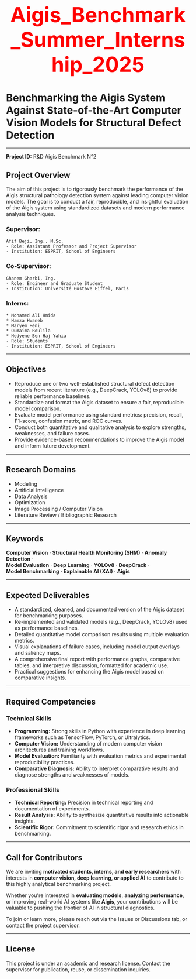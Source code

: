 # <div align="center"><h1 style="color: red;">Aigis_Benchmark_Summer_Internship_2025</h1></div>

# Benchmarking the Aigis System Against State-of-the-Art Computer Vision Models for Structural Defect Detection

---

**Project ID:** R&D Aigis Benchmark N°2

## Project Overview

The aim of this project is to rigorously benchmark the performance of the Aigis structural pathology detection system against leading computer vision models. The goal is to conduct a fair, reproducible, and insightful evaluation of the Aigis system using standardized datasets and modern performance analysis techniques.

### Supervisor:
    Afif Beji, Ing., M.Sc.
    - Role: Assistant Professor and Project Supervisor 
    - Institution: ESPRIT, School of Engineers

### Co-Supervisor:
    Ghanem Gharbi, Ing.
    - Role: Engineer and Graduate Student
    - Institution: Université Gustave Eiffel, Paris

### Interns:
    * Mohamed Ali Hmida
    * Hamza Hwaneb
    * Maryem Heni
    * Oumaima Boulila
    * Hedyene Ben Haj Yahia
    - Role: Students
    - Institution: ESPRIT, School of Engineers

---

## Objectives

- Reproduce one or two well-established structural defect detection models from recent literature (e.g., DeepCrack, YOLOv8) to provide reliable performance baselines.
- Standardize and format the Aigis dataset to ensure a fair, reproducible model comparison.
- Evaluate model performance using standard metrics: precision, recall, F1-score, confusion matrix, and ROC curves.
- Conduct both quantitative and qualitative analysis to explore strengths, weaknesses, and failure cases.
- Provide evidence-based recommendations to improve the Aigis model and inform future development.

---

## Research Domains

- Modeling  
- Artificial Intelligence  
- Data Analysis  
- Optimization  
- Image Processing / Computer Vision  
- Literature Review / Bibliographic Research

---

## Keywords

**Computer Vision** · **Structural Health Monitoring (SHM)** · **Anomaly Detection** ·  
**Model Evaluation** · **Deep Learning** · **YOLOv8** · **DeepCrack** ·  
**Model Benchmarking** · **Explainable AI (XAI)** · **Aigis**

---

## Expected Deliverables

- A standardized, cleaned, and documented version of the Aigis dataset for benchmarking purposes.
- Re-implemented and validated models (e.g., DeepCrack, YOLOv8) used as performance baselines.
- Detailed quantitative model comparison results using multiple evaluation metrics.
- Visual explanations of failure cases, including model output overlays and saliency maps.
- A comprehensive final report with performance graphs, comparative tables, and interpretive discussion, formatted for academic use.
- Practical suggestions for enhancing the Aigis model based on comparative insights.

---

## Required Competencies

### Technical Skills

- **Programming:** Strong skills in Python with experience in deep learning frameworks such as TensorFlow, PyTorch, or Ultralytics.  
- **Computer Vision:** Understanding of modern computer vision architectures and training workflows.  
- **Model Evaluation:** Familiarity with evaluation metrics and experimental reproducibility practices.  
- **Comparative Diagnosis:** Ability to interpret comparative results and diagnose strengths and weaknesses of models.

### Professional Skills

- **Technical Reporting:** Precision in technical reporting and documentation of experiments.  
- **Result Analysis:** Ability to synthesize quantitative results into actionable insights.  
- **Scientific Rigor:** Commitment to scientific rigor and research ethics in benchmarking.

---

## Call for Contributors

We are inviting **motivated students, interns, and early researchers** with interests in **computer vision, deep learning, or applied AI** to contribute to this highly analytical benchmarking project.

Whether you're interested in **evaluating models**, **analyzing performance**, or improving real-world AI systems like **Aigis**, your contributions will be valuable to pushing the frontier of AI in structural diagnostics.

To join or learn more, please reach out via the Issues or Discussions tab, or contact the project supervisor.

---

## License

This project is under an academic and research license. Contact the supervisor for publication, reuse, or dissemination inquiries.
